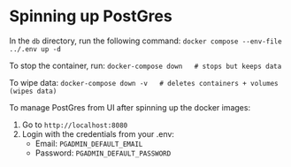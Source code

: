 # Spinning up PostGres

In the `db` directory, run the following command:
`docker compose --env-file ../.env up -d`

To stop the container, run:
`docker-compose down   # stops but keeps data`

To wipe data:
`docker-compose down -v   # deletes containers + volumes (wipes data)`

To manage PostGres from UI after spinning up the docker images:
1. Go to `http://localhost:8080`
2. Login with the credentials from your .env:
    - Email: `PGADMIN_DEFAULT_EMAIL`
    - Password: `PGADMIN_DEFAULT_PASSWORD`